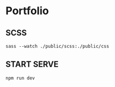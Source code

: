 # Portfolio

## SCSS
```
sass --watch ./public/scss:./public/css
```

## START SERVE
```
npm run dev
```